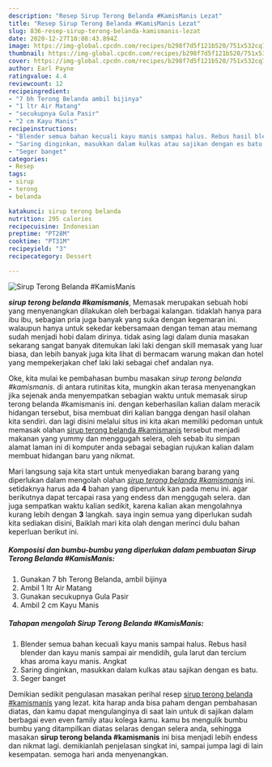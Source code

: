 ```yaml
---
description: "Resep Sirup Terong Belanda #KamisManis Lezat"
title: "Resep Sirup Terong Belanda #KamisManis Lezat"
slug: 836-resep-sirup-terong-belanda-kamismanis-lezat
date: 2020-12-27T10:08:43.894Z
image: https://img-global.cpcdn.com/recipes/b298f7d5f121b520/751x532cq70/sirup-terong-belanda-kamismanis-foto-resep-utama.jpg
thumbnail: https://img-global.cpcdn.com/recipes/b298f7d5f121b520/751x532cq70/sirup-terong-belanda-kamismanis-foto-resep-utama.jpg
cover: https://img-global.cpcdn.com/recipes/b298f7d5f121b520/751x532cq70/sirup-terong-belanda-kamismanis-foto-resep-utama.jpg
author: Earl Payne
ratingvalue: 4.4
reviewcount: 12
recipeingredient:
- "7 bh Terong Belanda ambil bijinya"
- "1 ltr Air Matang"
- "secukupnya Gula Pasir"
- "2 cm Kayu Manis"
recipeinstructions:
- "Blender semua bahan kecuali kayu manis sampai halus. Rebus hasil blender dan kayu manis sampai air mendidih, gula larut dan tercium khas aroma kayu manis. Angkat"
- "Saring dinginkan, masukkan dalam kulkas atau sajikan dengan es batu."
- "Seger banget"
categories:
- Resep
tags:
- sirup
- terong
- belanda

katakunci: sirup terong belanda 
nutrition: 295 calories
recipecuisine: Indonesian
preptime: "PT28M"
cooktime: "PT31M"
recipeyield: "3"
recipecategory: Dessert

---
```



![Sirup Terong Belanda #KamisManis](https://img-global.cpcdn.com/recipes/b298f7d5f121b520/751x532cq70/sirup-terong-belanda-kamismanis-foto-resep-utama.jpg)

<b><i>sirup terong belanda #kamismanis</i></b>, Memasak merupakan sebuah hobi yang menyenangkan dilakukan oleh berbagai kalangan. tidaklah hanya para ibu ibu, sebagian pria juga banyak yang suka dengan kegemaran ini. walaupun hanya untuk sekedar kebersamaan dengan teman atau memang sudah menjadi hobi dalam dirinya. tidak asing lagi dalam dunia masakan sekarang sangat banyak ditemukan laki laki dengan skill memasak yang luar biasa, dan lebih banyak juga kita lihat di bermacam warung makan dan hotel yang mempekerjakan chef laki laki sebagai chef andalan nya.

Oke, kita mulai ke pembahasan bumbu masakan <i>sirup terong belanda #kamismanis</i>. di antara rutinitas kita, mungkin akan terasa menyenangkan jika sejenak anda menyempatkan sebagian waktu untuk memasak sirup terong belanda #kamismanis ini. dengan keberhasilan kalian dalam meracik hidangan tersebut, bisa membuat diri kalian bangga dengan hasil olahan kita sendiri. dan lagi disini melalui situs ini kita akan memiliki pedoman untuk memasak olahan <u>sirup terong belanda #kamismanis</u> tersebut menjadi makanan yang yummy dan menggugah selera, oleh sebab itu simpan alamat laman ini di komputer anda sebagai sebagian rujukan kalian dalam membuat hidangan baru yang nikmat.




Mari langsung saja kita start untuk menyediakan barang barang yang diperlukan dalam mengolah olahan <u><i>sirup terong belanda #kamismanis</i></u> ini. setidaknya harus ada <b>4</b> bahan yang diperuntuk kan pada menu ini. agar berikutnya dapat tercapai rasa yang endess dan menggugah selera. dan juga sempatkan waktu kalian sedikit, karena kalian akan mengolahnya kurang lebih dengan <b>3</b> langkah. saya ingin semua yang diperlukan sudah kita sediakan disini, Baiklah mari kita olah dengan merinci dulu bahan keperluan berikut ini.

<!--inarticleads1-->

##### Komposisi dan bumbu-bumbu yang diperlukan dalam pembuatan Sirup Terong Belanda #KamisManis:

1. Gunakan 7 bh Terong Belanda, ambil bijinya
1. Ambil 1 ltr Air Matang
1. Gunakan secukupnya Gula Pasir
1. Ambil 2 cm Kayu Manis




<!--inarticleads2-->

##### Tahapan mengolah Sirup Terong Belanda #KamisManis:

1. Blender semua bahan kecuali kayu manis sampai halus. Rebus hasil blender dan kayu manis sampai air mendidih, gula larut dan tercium khas aroma kayu manis. Angkat
1. Saring dinginkan, masukkan dalam kulkas atau sajikan dengan es batu.
1. Seger banget




Demikian sedikit pengulasan masakan perihal resep <u>sirup terong belanda #kamismanis</u> yang lezat. kita harap anda bisa paham dengan pembahasan diatas, dan kamu dapat mengulanginya di saat lain untuk di sajikan dalam berbagai even even family atau kolega kamu. kamu bs mengulik bumbu bumbu yang ditampilkan diatas selaras dengan selera anda, sehingga masakan <b>sirup terong belanda #kamismanis</b> ini bisa menjadi lebih endess dan nikmat lagi. demikianlah penjelasan singkat ini, sampai jumpa lagi di lain kesempatan. semoga hari anda menyenangkan.
